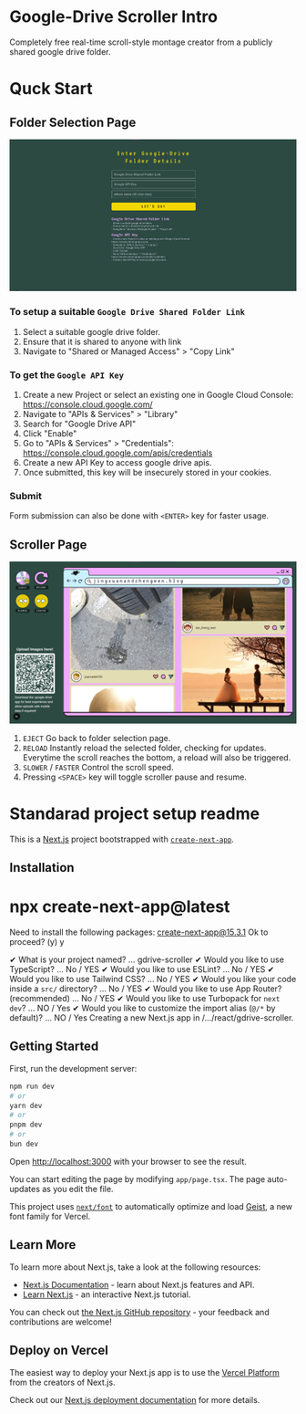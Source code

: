 # Google-Drive Scroller Intro
Completely free real-time scroll-style montage creator from a publicly shared google drive folder.

# Quck Start

## Folder Selection Page

![Sample Folder Selection Page](/public/images/select.png)  

### To setup a suitable `Google Drive Shared Folder Link`
1. Select a suitable google drive folder. 
2. Ensure that it is shared to anyone with link
3. Navigate to "Shared or Managed Access" > "Copy Link"

### To get the `Google API Key`
1. Create a new Project or select an existing one in Google Cloud Console: https://console.cloud.google.com/ 
2. Navigate to "APIs & Services" > "Library"
3. Search for "Google Drive API"
4. Click "Enable"
5. Go to "APIs & Services" > "Credentials": https://console.cloud.google.com/apis/credentials 
6. Create a new API Key to access google drive apis.
7. Once submitted, this key will be insecurely stored in your cookies.

### Submit
Form submission can also be done with `<ENTER>` key for faster usage.


## Scroller Page
![Sample Scroller View](/public/images/scroller.png)  

1. `EJECT` Go back to folder selection page.
2. `RELOAD` Instantly reload the selected folder, checking for updates. Everytime the scroll reaches the bottom, a reload will also be triggered.
3. `SLOWER` / `FASTER` Control the scroll speed.
4. Pressing `<SPACE>` key will toggle scroller pause and resume.




# Standarad project setup readme

This is a [Next.js](https://nextjs.org) project bootstrapped with [`create-next-app`](https://nextjs.org/docs/app/api-reference/cli/create-next-app).

## Installation
# npx create-next-app@latest
Need to install the following packages:
create-next-app@15.3.1
Ok to proceed? (y) y

✔ What is your project named? … gdrive-scroller
✔ Would you like to use TypeScript? … No / YES
✔ Would you like to use ESLint? … No / YES
✔ Would you like to use Tailwind CSS? … No / YES
✔ Would you like your code inside a `src/` directory? … No / YES
✔ Would you like to use App Router? (recommended) … No / YES
✔ Would you like to use Turbopack for `next dev`? … NO / Yes
✔ Would you like to customize the import alias (`@/*` by default)? … NO / Yes
Creating a new Next.js app in /.../react/gdrive-scroller.

## Getting Started

First, run the development server:

```bash
npm run dev
# or
yarn dev
# or
pnpm dev
# or
bun dev
```

Open [http://localhost:3000](http://localhost:3000) with your browser to see the result.

You can start editing the page by modifying `app/page.tsx`. The page auto-updates as you edit the file.

This project uses [`next/font`](https://nextjs.org/docs/app/building-your-application/optimizing/fonts) to automatically optimize and load [Geist](https://vercel.com/font), a new font family for Vercel.

## Learn More

To learn more about Next.js, take a look at the following resources:

- [Next.js Documentation](https://nextjs.org/docs) - learn about Next.js features and API.
- [Learn Next.js](https://nextjs.org/learn) - an interactive Next.js tutorial.

You can check out [the Next.js GitHub repository](https://github.com/vercel/next.js) - your feedback and contributions are welcome!

## Deploy on Vercel

The easiest way to deploy your Next.js app is to use the [Vercel Platform](https://vercel.com/new?utm_medium=default-template&filter=next.js&utm_source=create-next-app&utm_campaign=create-next-app-readme) from the creators of Next.js.

Check out our [Next.js deployment documentation](https://nextjs.org/docs/app/building-your-application/deploying) for more details.
